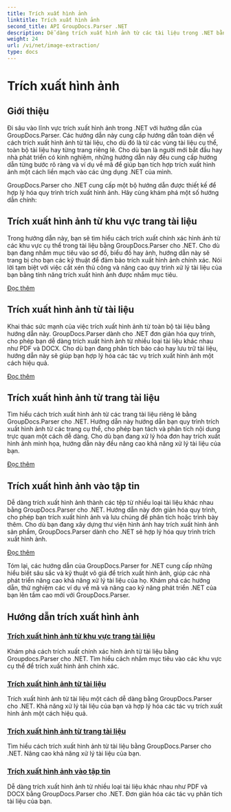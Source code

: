 ```yaml
---
title: Trích xuất hình ảnh
linktitle: Trích xuất hình ảnh
second_title: API GroupDocs.Parser .NET
description: Dễ dàng trích xuất hình ảnh từ các tài liệu trong .NET bằng GroupDocs.Parser. Nâng cao khả năng xử lý tài liệu của bạn bằng các kỹ thuật trích xuất hình ảnh chính xác.
weight: 24
url: /vi/net/image-extraction/
type: docs
---
```

# Trích xuất hình ảnh

## Giới thiệu

Đi sâu vào lĩnh vực trích xuất hình ảnh trong .NET với hướng dẫn của GroupDocs.Parser. Các hướng dẫn này cung cấp hướng dẫn toàn diện về cách trích xuất hình ảnh từ tài liệu, cho dù đó là từ các vùng tài liệu cụ thể, toàn bộ tài liệu hay từng trang riêng lẻ. Cho dù bạn là người mới bắt đầu hay nhà phát triển có kinh nghiệm, những hướng dẫn này đều cung cấp hướng dẫn từng bước rõ ràng và ví dụ về mã để giúp bạn tích hợp trích xuất hình ảnh một cách liền mạch vào các ứng dụng .NET của mình.

GroupDocs.Parser cho .NET cung cấp một bộ hướng dẫn được thiết kế để hợp lý hóa quy trình trích xuất hình ảnh. Hãy cùng khám phá một số hướng dẫn chính:

## Trích xuất hình ảnh từ khu vực trang tài liệu
Trong hướng dẫn này, bạn sẽ tìm hiểu cách trích xuất chính xác hình ảnh từ các khu vực cụ thể trong tài liệu bằng GroupDocs.Parser cho .NET. Cho dù bạn đang nhắm mục tiêu vào sơ đồ, biểu đồ hay ảnh, hướng dẫn này sẽ trang bị cho bạn các kỹ thuật để đảm bảo trích xuất hình ảnh chính xác. Nói lời tạm biệt với việc cắt xén thủ công và nâng cao quy trình xử lý tài liệu của bạn bằng tính năng trích xuất hình ảnh được nhắm mục tiêu.

[Đọc thêm](./extract-images-from-document-page-area/)

## Trích xuất hình ảnh từ tài liệu
Khai thác sức mạnh của việc trích xuất hình ảnh từ toàn bộ tài liệu bằng hướng dẫn này. GroupDocs.Parser dành cho .NET đơn giản hóa quy trình, cho phép bạn dễ dàng trích xuất hình ảnh từ nhiều loại tài liệu khác nhau như PDF và DOCX. Cho dù bạn đang phân tích báo cáo hay lưu trữ tài liệu, hướng dẫn này sẽ giúp bạn hợp lý hóa các tác vụ trích xuất hình ảnh một cách hiệu quả.

[Đọc thêm](./extract-images-from-document/)

## Trích xuất hình ảnh từ trang tài liệu
Tìm hiểu cách trích xuất hình ảnh từ các trang tài liệu riêng lẻ bằng GroupDocs.Parser cho .NET. Hướng dẫn này hướng dẫn bạn quy trình trích xuất hình ảnh từ các trang cụ thể, cho phép bạn tách và phân tích nội dung trực quan một cách dễ dàng. Cho dù bạn đang xử lý hóa đơn hay trích xuất hình ảnh minh họa, hướng dẫn này đều nâng cao khả năng xử lý tài liệu của bạn.

[Đọc thêm](./extract-images-from-document-page/)

## Trích xuất hình ảnh vào tập tin
Dễ dàng trích xuất hình ảnh thành các tệp từ nhiều loại tài liệu khác nhau bằng GroupDocs.Parser cho .NET. Hướng dẫn này đơn giản hóa quy trình, cho phép bạn trích xuất hình ảnh và lưu chúng để phân tích hoặc trình bày thêm. Cho dù bạn đang xây dựng thư viện hình ảnh hay trích xuất hình ảnh sản phẩm, GroupDocs.Parser dành cho .NET sẽ hợp lý hóa quy trình trích xuất hình ảnh.

[Đọc thêm](./extract-images-to-files/)

Tóm lại, các hướng dẫn của GroupDocs.Parser for .NET cung cấp những hiểu biết sâu sắc và kỹ thuật vô giá để trích xuất hình ảnh, giúp các nhà phát triển nâng cao khả năng xử lý tài liệu của họ. Khám phá các hướng dẫn, thử nghiệm các ví dụ về mã và nâng cao kỹ năng phát triển .NET của bạn lên tầm cao mới với GroupDocs.Parser.
## Hướng dẫn trích xuất hình ảnh
### [Trích xuất hình ảnh từ khu vực trang tài liệu](./extract-images-from-document-page-area/)
Khám phá cách trích xuất chính xác hình ảnh từ tài liệu bằng Groupdocs.Parser cho .NET. Tìm hiểu cách nhắm mục tiêu vào các khu vực cụ thể để trích xuất hình ảnh chính xác.
### [Trích xuất hình ảnh từ tài liệu](./extract-images-from-document/)
Trích xuất hình ảnh từ tài liệu một cách dễ dàng bằng GroupDocs.Parser cho .NET. Khả năng xử lý tài liệu của bạn và hợp lý hóa các tác vụ trích xuất hình ảnh một cách hiệu quả.
### [Trích xuất hình ảnh từ trang tài liệu](./extract-images-from-document-page/)
Tìm hiểu cách trích xuất hình ảnh từ tài liệu bằng GroupDocs.Parser cho .NET. Nâng cao khả năng xử lý tài liệu của bạn.
### [Trích xuất hình ảnh vào tập tin](./extract-images-to-files/)
Dễ dàng trích xuất hình ảnh từ nhiều loại tài liệu khác nhau như PDF và DOCX bằng GroupDocs.Parser cho .NET. Đơn giản hóa các tác vụ phân tích tài liệu của bạn.